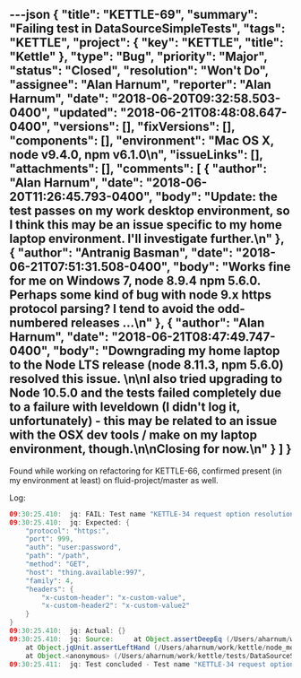 ---json
{
  "title": "KETTLE-69",
  "summary": "Failing test in DataSourceSimpleTests",
  "tags": "KETTLE",
  "project": {
    "key": "KETTLE",
    "title": "Kettle"
  },
  "type": "Bug",
  "priority": "Major",
  "status": "Closed",
  "resolution": "Won't Do",
  "assignee": "Alan Harnum",
  "reporter": "Alan Harnum",
  "date": "2018-06-20T09:32:58.503-0400",
  "updated": "2018-06-21T08:48:08.647-0400",
  "versions": [],
  "fixVersions": [],
  "components": [],
  "environment": "Mac OS X, node v9.4.0, npm v6.1.0\n",
  "issueLinks": [],
  "attachments": [],
  "comments": [
    {
      "author": "Alan Harnum",
      "date": "2018-06-20T11:26:45.793-0400",
      "body": "Update: the test passes on my work desktop environment, so I think this may be an issue specific to my home laptop environment. I'll investigate further.\n"
    },
    {
      "author": "Antranig Basman",
      "date": "2018-06-21T07:51:31.508-0400",
      "body": "Works fine for me on Windows 7, node 8.9.4 npm 5.6.0. Perhaps some kind of bug with node 9.x https protocol parsing? I tend to avoid the odd-numbered releases ...\n"
    },
    {
      "author": "Alan Harnum",
      "date": "2018-06-21T08:47:49.747-0400",
      "body": "Downgrading my home laptop to the Node LTS release (node 8.11.3, npm 5.6.0) resolved this issue. \n\nI also tried upgrading to Node 10.5.0 and the tests failed completely due to a failure with leveldown (I didn't log it, unfortunately) - this may be related to an issue with the OSX dev tools / make on my laptop environment, though.\n\nClosing for now.\n"
    }
  ]
}
---
Found while working on refactoring for KETTLE-66, confirmed present (in my environment at least) on fluid-project/master as well.

Log:

```java
09:30:25.410:  jq: FAIL: Test name "KETTLE-34 request option resolution test" - Message: Resolved expected requestOptions
09:30:25.410:  jq: Expected: {
    "protocol": "https:",
    "port": 999,
    "auth": "user:password",
    "path": "/path",
    "method": "GET",
    "host": "thing.available:997",
    "family": 4,
    "headers": {
        "x-custom-header": "x-custom-value",
        "x-custom-header2": "x-custom-value2"
    }
}
09:30:25.410:  jq: Actual: {}
09:30:25.410:  jq: Source:     at Object.assertDeepEq (/Users/aharnum/work/kettle/node_modules/infusion/tests/test-core/jqUnit/js/jqUnit.js:180:23)
    at Object.jqUnit.assertLeftHand (/Users/aharnum/work/kettle/node_modules/infusion/tests/test-core/jqUnit/js/jqUnit.js:256:16)
    at Object.<anonymous> (/Users/aharnum/work/kettle/tests/DataSourceSimpleTests.js:91:20)
09:30:25.411:  jq: Test concluded - Test name "KETTLE-34 request option resolution test": 0/1 passed - FAIL
```

        